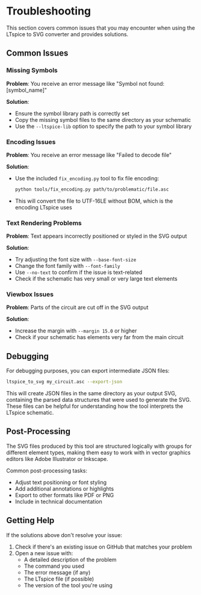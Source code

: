 # Troubleshooting

This section covers common issues that you may encounter when using the LTspice to SVG converter and provides solutions.

## Common Issues

### Missing Symbols

**Problem**: 
You receive an error message like "Symbol not found: [symbol_name]"

**Solution**: 
- Ensure the symbol library path is correctly set
- Copy the missing symbol files to the same directory as your schematic
- Use the `--ltspice-lib` option to specify the path to your symbol library

### Encoding Issues

**Problem**: 
You receive an error message like "Failed to decode file"

**Solution**: 
- Use the included `fix_encoding.py` tool to fix file encoding:
  ```bash
  python tools/fix_encoding.py path/to/problematic/file.asc
  ```
- This will convert the file to UTF-16LE without BOM, which is the encoding LTspice uses

### Text Rendering Problems

**Problem**: 
Text appears incorrectly positioned or styled in the SVG output

**Solution**: 
- Try adjusting the font size with `--base-font-size`
- Change the font family with `--font-family`
- Use `--no-text` to confirm if the issue is text-related
- Check if the schematic has very small or very large text elements

### Viewbox Issues

**Problem**: 
Parts of the circuit are cut off in the SVG output

**Solution**:
- Increase the margin with `--margin 15.0` or higher
- Check if your schematic has elements very far from the main circuit

## Debugging

For debugging purposes, you can export intermediate JSON files:

```bash
ltspice_to_svg my_circuit.asc --export-json
```

This will create JSON files in the same directory as your output SVG, containing the parsed data structures that were used to generate the SVG. These files can be helpful for understanding how the tool interprets the LTspice schematic.

## Post-Processing

The SVG files produced by this tool are structured logically with groups for different element types, making them easy to work with in vector graphics editors like Adobe Illustrator or Inkscape. 

Common post-processing tasks:
- Adjust text positioning or font styling
- Add additional annotations or highlights
- Export to other formats like PDF or PNG
- Include in technical documentation

## Getting Help

If the solutions above don't resolve your issue:

1. Check if there's an existing issue on GitHub that matches your problem
2. Open a new issue with:
   - A detailed description of the problem
   - The command you used
   - The error message (if any)
   - The LTspice file (if possible)
   - The version of the tool you're using 